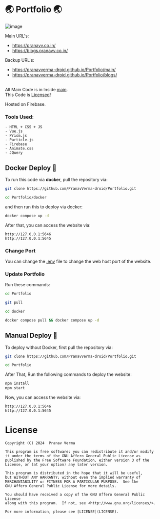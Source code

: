 # 🌏 Portfolio 🌏

![image](https://github.com/PranavVerma-droid/Portfolio/assets/73458565/8f1deed6-d801-4ef4-96f6-8bef8fd19153)

Main URL's: 
  -   https://pranavv.co.in/ <br>
  -   https://blogs.pranavv.co.in/ <br>
  
Backup URL's: 
  -   https://pranavverma-droid.github.io/Portfolio/main/
  -   https://pranavverma-droid.github.io/Portfolio/blogs/ <br><br>

All Main Code is in Inside [main](main). <br>
This Code is [Licensed](LICENSE)!

Hosted on Firebase.

### Tools Used:
    - HTML + CSS + JS
    - Vue.js
    - Prism.js
    - Particle.js 
    - Firebase
    - Animate.css
    - JQuery

## Docker Deploy 🐋
To run this code via **docker**, pull the repository via:

```bash
git clone https://github.com/PranavVerma-droid/Portfolio.git

cd Portfolio/docker
```


and then run this to deploy via docker:
```bash
docker compose up -d
```
After that, you can access the website via:
 ```
 http://127.0.0.1:5646
 http://127.0.0.1:5645
 ```

 ### Change Port
 You can change the [.env](docker/.env) file to change the web host port of the website.

 ### Update Portfolio
 Run these commands:
 ```bash
 cd Portfolio

 git pull

 cd docker
 
 docker compose pull && docker compose up -d
 ```

## Manual Deploy 💪
To deploy without Docker, first pull the repository via:
```bash
git clone https://github.com/PranavVerma-droid/Portfolio.git

cd Portfolio
```

After That, Run the following commands to deploy the website:

```bash
npm install
npm start
```

Now, you can access the website via:
 ```
 http://127.0.0.1:5646
 http://127.0.0.1:5645
 ```

# License

    Copyright (C) 2024  Pranav Verma

    This program is free software: you can redistribute it and/or modify
    it under the terms of the GNU Affero General Public License as
    published by the Free Software Foundation, either version 3 of the
    License, or (at your option) any later version.

    This program is distributed in the hope that it will be useful,
    but WITHOUT ANY WARRANTY; without even the implied warranty of
    MERCHANTABILITY or FITNESS FOR A PARTICULAR PURPOSE.  See the
    GNU Affero General Public License for more details.

    You should have received a copy of the GNU Affero General Public License
    along with this program.  If not, see <http://www.gnu.org/licenses/>.

    For more information, please see [LICENSE](LICENSE).




